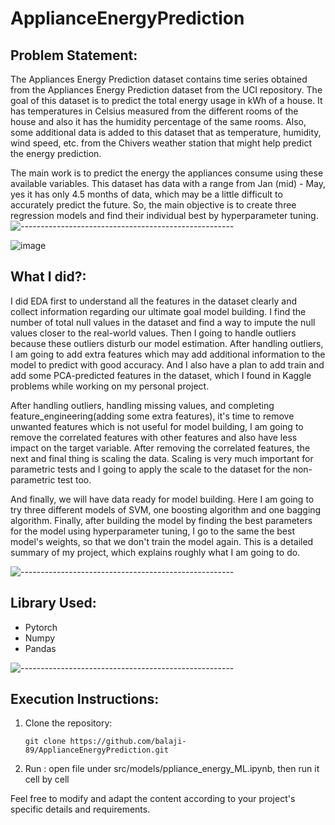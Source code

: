 # ApplianceEnergyPrediction

## Problem Statement:
The Appliances Energy Prediction dataset contains time series obtained from the Appliances Energy Prediction dataset from the UCI repository. 
The goal of this dataset is to predict the total energy usage in kWh of a house. It has temperatures in Celsius measured from the different rooms of the house and also it has the humidity percentage of the same rooms. 
Also, some additional data is added to this dataset that as temperature, humidity, wind speed, etc. from the Chivers weather station that might help predict the energy prediction. 

The main work is to predict the energy the appliances consume using these available variables. This dataset has data with a range from Jan (mid) - May, yes it has only 4.5 months of data, which may be a little difficult to accurately predict the future.
So, the main objective is to create three regression models and find their individual best by hyperparameter tuning.
![-----------------------------------------------------](https://raw.githubusercontent.com/andreasbm/readme/master/assets/lines/rainbow.png)

![image](https://github.com/balaji-89/ApplianceEnergyPrediction/assets/57706260/51154bec-eafa-44fe-875c-2b44909b1198)

## What I did?:
I did EDA first to understand all the features in the dataset clearly and collect information regarding our ultimate goal model building. I find the number of total null values in the dataset and find a way to impute the null values closer to the real-world values. 
Then I going to handle outliers because these outliers disturb our model estimation. After handling outliers, I am going to add extra features which may add additional information to the model to predict with good accuracy. 
And I also have a plan to add train and add some PCA-predicted features in the dataset, which I found in Kaggle problems while working on my personal project.

After handling outliers, handling missing values, and completing feature_engineering(adding some extra features), it's time to remove unwanted features which is not useful for model building, I am going to remove the correlated features with other features and also have less impact on the target variable. 
After removing the correlated features, the next and final thing is scaling the data. Scaling is very much important for parametric tests and I going to apply the scale to the dataset for the non-parametric test too.

And finally, we will have data ready for model building. Here I am going to try three different models of SVM, one boosting algorithm and one bagging algorithm. Finally, after building the model by finding the best parameters for the model using hyperparameter tuning, I go to the same the best model's weights, so that we don't train the model again. 
This is a detailed summary of my project, which explains roughly what I am going to do.

![-----------------------------------------------------](https://raw.githubusercontent.com/andreasbm/readme/master/assets/lines/rainbow.png)

## Library Used:
  - Pytorch
  - Numpy
  - Pandas

![-----------------------------------------------------](https://raw.githubusercontent.com/andreasbm/readme/master/assets/lines/rainbow.png) 
## Execution Instructions:

1. Clone the repository:

   ```
   git clone https://github.com/balaji-89/ApplianceEnergyPrediction.git
   ```


2. Run :
      open file under src/models/ppliance_energy_ML.ipynb, then run it cell by cell
   
Feel free to modify and adapt the content according to your project's specific details and requirements.






